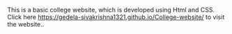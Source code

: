 This is a basic college website, which is developed using Html and CSS.
Click here https://gedela-sivakrishna1321.github.io/College-website/ to visit the website..
